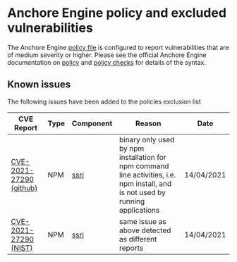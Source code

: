 # Anchore Engine policy and excluded vulnerabilities
The Anchore Engine [policy file](anchore-policy.json) is configured to report vulnerabilities that are of medium severity or higher.  Please see the official Anchore Engine documentation on [policy](https://docs.anchore.com/current/docs/engine/general/concepts/policy/) and [policy checks](https://docs.anchore.com/current/docs/overview/concepts/policy/policy_checks/) for details of the syntax.

## Known issues
The following issues have been added to the policies exclusion list

| CVE Report    |Type      | Component | Reason       | Date |
| ------------- | -------  |----------| ------------- | -----------------  |
| [CVE-2021-27290 (github)](https://github.com/advisories/GHSA-vx3p-948g-6vhq) | NPM | [ssri](https://github.com/zkat/ssri) | binary only used by npm installation for npm command line activities, i.e. npm install, and is not used by running applications | 14/04/2021 |
| [CVE-2021-27290 (NIST)](https://nvd.nist.gov/vuln/detail/CVE-2021-27290) | NPM | [ssri](https://github.com/zkat/ssri) | same issue as above detected as different reports | 14/04/2021 |
